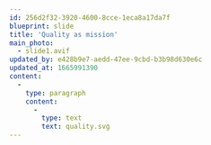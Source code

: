 ```yaml
---
id: 256d2f32-3920-4600-8cce-1eca8a17da7f
blueprint: slide
title: 'Quality as mission'
main_photo:
  - slide1.avif
updated_by: e428b9e7-aedd-47ee-9cbd-b3b98d630e6c
updated_at: 1665991390
content:
  -
    type: paragraph
    content:
      -
        type: text
        text: quality.svg
---
```

